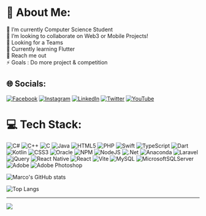 # 💫 About Me:
🔭 I’m currently Computer Science Student<br>👯 I’m looking to collaborate on Web3 or Mobile Projects!<br>🤝 Looking for a Teams<br>🌱 Currently learning Flutter<br>💬 Reach me out<br>⚡ Goals : Do more project & competition

## 🌐 Socials:
[![Facebook](https://img.shields.io/badge/Facebook-%231877F2.svg?logo=Facebook&logoColor=white)](https://facebook.com/marco.dave.5268) [![Instagram](https://img.shields.io/badge/Instagram-%23E4405F.svg?logo=Instagram&logoColor=white)](https://instagram.com/marcodave_) [![LinkedIn](https://img.shields.io/badge/LinkedIn-%230077B5.svg?logo=linkedin&logoColor=white)](https://linkedin.com/in/marco-davincent) [![Twitter](https://img.shields.io/badge/Twitter-%231DA1F2.svg?logo=Twitter&logoColor=white)](https://twitter.com/MarcoDave10) [![YouTube](https://img.shields.io/badge/YouTube-%23FF0000.svg?logo=YouTube&logoColor=white)](https://youtube.com/@@marcodave2809) 

# 💻 Tech Stack:
![C#](https://img.shields.io/badge/c%23-%23239120.svg?style=for-the-badge&logo=c-sharp&logoColor=white) ![C++](https://img.shields.io/badge/c++-%2300599C.svg?style=for-the-badge&logo=c%2B%2B&logoColor=white) ![C](https://img.shields.io/badge/c-%2300599C.svg?style=for-the-badge&logo=c&logoColor=white) ![Java](https://img.shields.io/badge/java-%23ED8B00.svg?style=for-the-badge&logo=openjdk&logoColor=white) ![HTML5](https://img.shields.io/badge/html5-%23E34F26.svg?style=for-the-badge&logo=html5&logoColor=white) ![PHP](https://img.shields.io/badge/php-%23777BB4.svg?style=for-the-badge&logo=php&logoColor=white) ![Swift](https://img.shields.io/badge/swift-F54A2A?style=for-the-badge&logo=swift&logoColor=white) ![TypeScript](https://img.shields.io/badge/typescript-%23007ACC.svg?style=for-the-badge&logo=typescript&logoColor=white) ![Dart](https://img.shields.io/badge/dart-%230175C2.svg?style=for-the-badge&logo=dart&logoColor=white) ![Kotlin](https://img.shields.io/badge/kotlin-%237F52FF.svg?style=for-the-badge&logo=kotlin&logoColor=white) ![CSS3](https://img.shields.io/badge/css3-%231572B6.svg?style=for-the-badge&logo=css3&logoColor=white) ![Oracle](https://img.shields.io/badge/Oracle-F80000?style=for-the-badge&logo=oracle&logoColor=white) ![NPM](https://img.shields.io/badge/NPM-%23CB3837.svg?style=for-the-badge&logo=npm&logoColor=white) ![NodeJS](https://img.shields.io/badge/node.js-6DA55F?style=for-the-badge&logo=node.js&logoColor=white) ![.Net](https://img.shields.io/badge/.NET-5C2D91?style=for-the-badge&logo=.net&logoColor=white) ![Anaconda](https://img.shields.io/badge/Anaconda-%2344A833.svg?style=for-the-badge&logo=anaconda&logoColor=white) ![Laravel](https://img.shields.io/badge/laravel-%23FF2D20.svg?style=for-the-badge&logo=laravel&logoColor=white) ![jQuery](https://img.shields.io/badge/jquery-%230769AD.svg?style=for-the-badge&logo=jquery&logoColor=white) ![React Native](https://img.shields.io/badge/react_native-%2320232a.svg?style=for-the-badge&logo=react&logoColor=%2361DAFB) ![React](https://img.shields.io/badge/react-%2320232a.svg?style=for-the-badge&logo=react&logoColor=%2361DAFB) ![Vite](https://img.shields.io/badge/vite-%23646CFF.svg?style=for-the-badge&logo=vite&logoColor=white) ![MySQL](https://img.shields.io/badge/mysql-%2300000f.svg?style=for-the-badge&logo=mysql&logoColor=white) ![MicrosoftSQLServer](https://img.shields.io/badge/Microsoft%20SQL%20Server-CC2927?style=for-the-badge&logo=microsoft%20sql%20server&logoColor=white) ![Adobe](https://img.shields.io/badge/adobe-%23FF0000.svg?style=for-the-badge&logo=adobe&logoColor=white) ![Adobe Photoshop](https://img.shields.io/badge/adobe%20photoshop-%2331A8FF.svg?style=for-the-badge&logo=adobe%20photoshop&logoColor=white)

![Marco's GitHub stats](https://github-readme-stats.vercel.app/api?username=Marcodave03&show_icons=true&theme=radical)

![Top Langs](https://github-readme-stats.vercel.app/api/top-langs/?username=Marcodave03&hide_progress=true)

---
[![](https://visitcount.itsvg.in/api?id=Marcodave03&icon=0&color=1)](https://visitcount.itsvg.in)

<!-- Proudly created with GPRM ( https://gprm.itsvg.in ) -->
